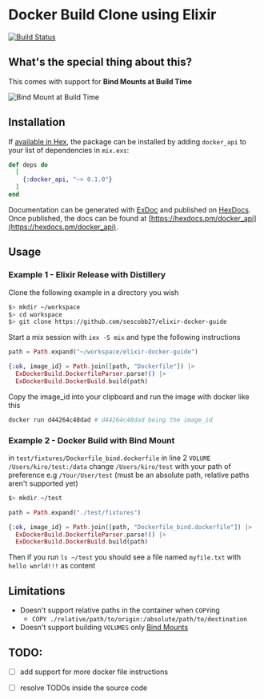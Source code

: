 # Docker Build Clone using Elixir

[![Build Status](https://travis-ci.org/sescobb27/ex_docker_build.svg?branch=master)](https://travis-ci.org/sescobb27/ex_docker_build)

## What's the special thing about this?

This comes with support for **Bind Mounts at Build Time**

![Bind Mount at Build Time](https://user-images.githubusercontent.com/31992054/46028189-d2b73300-c0e7-11e8-9c78-3575f652bc98.png)

## Installation

If [available in Hex](https://hex.pm/docs/publish), the package can be installed
by adding `docker_api` to your list of dependencies in `mix.exs`:

```elixir
def deps do
  [
    {:docker_api, "~> 0.1.0"}
  ]
end
```

Documentation can be generated with [ExDoc](https://github.com/elixir-lang/ex_doc)
and published on [HexDocs](https://hexdocs.pm). Once published, the docs can
be found at [https://hexdocs.pm/docker_api](https://hexdocs.pm/docker_api).

## Usage


### Example 1 - **Elixir Release with Distillery**

Clone the following example in a directory you wish

```sh
$> mkdir ~/workspace
$> cd workspace
$> git clone https://github.com/sescobb27/elixir-docker-guide
```

Start a mix session with `iex -S mix` and type the following instructions

```ex
path = Path.expand("~/workspace/elixir-docker-guide")

{:ok, image_id} = Path.join([path, "Dockerfile"]) |>
  ExDockerBuild.DockerfileParser.parse!() |>
  ExDockerBuild.DockerBuild.build(path)
```

Copy the image_id into your clipboard and run the image with docker like this

```sh
docker run d44264c48dad # d44264c48dad being the image_id
```

### Example 2 - **Docker Build with Bind Mount**

in `test/fixtures/Dockerfile_bind.dockerfile` in line 2 `VOLUME /Users/kiro/test:/data`
change `/Users/kiro/test` with your path of preference e.g `/Your/User/test`
(must be an absolute path, relative paths aren't supported yet)

```sh
$> mkdir ~/test
```

```ex
path = Path.expand("./test/fixtures")

{:ok, image_id} = Path.join([path, "Dockerfile_bind.dockerfile"]) |>
  ExDockerBuild.DockerfileParser.parse!() |>
  ExDockerBuild.DockerBuild.build(path)
```

Then if you run `ls ~/test` you should see a file named `myfile.txt` with
`hello world!!!` as content

## Limitations

- Doesn't support relative paths in the container when `COPY`ing
  - `COPY ./relative/path/to/origin:/absolute/path/to/destination`
- Doesn't support building `VOLUMES` only [Bind Mounts](https://docs.docker.com/storage/bind-mounts/)

## TODO:

- [ ] add support for more docker file instructions
- [ ] resolve TODOs inside the source code

